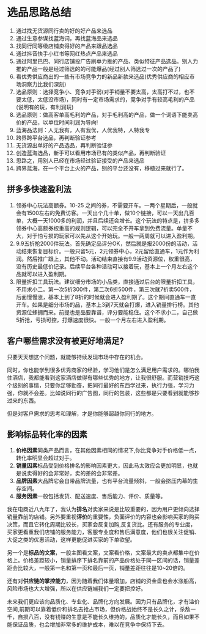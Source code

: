 # 选品思路总结

1. 通过找无货源同行卖的好的好产品来选品
2. 通过生意参谋找蓝海词，再找蓝海品来选品
3. 找同行同等级店铺卖得好的产品来跟品选品
4. 通过抖音快手小红书等网红热点产品来选品
5. 通过阿里巴巴、同行店铺投广告刷单力推的产品、类似特征产品选品。别人力推的产品一般是经过筛选的的可能爆品(经过别人筛选过一次的产品了)
6. 看优秀供应商出的一些有市场竞争力的新品新款来选品(优秀供应商的相应市场洞察力比我们深刻)
7. 选品原则：选择竞争小、竞争对手弱(对手销量不要太高，太高打不过，也不要太低，太低没市场)，同时有一定市场需求的，竞争对手有较高毛利的产品(说明有的玩，有利润玩)
8. 选品原则：做高客单高毛利的产品，对手毛利高的产品，做一个词语下能卖高价的产品，以单位时间利润为导向!
9. 蓝海品法则：人无我有，人有我优，人优我特，人特我专
10. 跨界跨平台选品，再判断验证参考
11. 无货源出单好的产品选品，再判断验证参
12. 创造蓝海选品，新手可以看用市场已有的类似产品，再判断验证
13. 思路之，用别人已经在市场经过验证接受的产品来选品
14. 跨界蓝海，在一个平台上火的产品，别的平台还没有，移植过来就行了。

## 拼多多快速盈利法

1. 领券中心玩法高额券。10-25 之间的券，不需要开车。一两个星期后，一般就会有1500左右的免费访客。一天出个几十单，做10个链接，可以一天出几百单，大概一天1000多的利润，并且后续还会增长。这个玩法的特点是，拼多多领券中心高额券权重高的规则逻辑，可以完全不开车拿到免费流量。单量不大，对于怕亏损的玩家可以先从这个开始玩。一般一两周就可以进入盈利期。
2. 9.9五折抢2000件玩法。首先确定品评分OK，然后就是报2000份的活动，活动结束恢复目标价。一般只留5元，2元领券中心，2元留给直通车，1元作为利润。然后推广跟上，其他不动。活动结束直接有9.9活动资源位，权重很高，没有历史最低价记录。后续平台各种活动可以接着玩，基本上一个月左右这个品就可以进入盈利期。
3. 限量折扣工具玩法。建议细分市场的小品类，直接通过后台的限量折扣工具，不用求小二。第一次5折300件，第二次6折500件，第三次就7折卖500件，后面慢慢涨，基本上到了8折的时候就会进入盈利期了。这个期间直通车一直开车。如果是细分市场的品，基本上3到7天就会打爆，进入销量排行榜。其他资源位蜂拥而来。前提也是品要靠谱，评分要能稳住。这个不求小二，自己做5折抢，亏损可控，打爆速度很快。一般一个月左右进入盈利期。

## 客户哪些需求没有被更好地满足?

只要天天想这个问题，就能够持续发现市场中存在的机会。

同时，你也能学到很多优秀商家的经验，学习他们是怎么满足用户需求的。哪怕我住酒店，我都能看到这家酒店做得有哪些优秀的地方，让我很舒服。而营销技巧这个级别的事情，只要你足够勤奋，把同行最好的东西学过来，执行力强，学习力强，你就不会差。比如说同行的广告图，同行的包装，这些都是只要看到就能够抄过来的东西。

但是对客户需求的思考和理解，才是你能够超越你同行的地方。

## 影响标品转化率的因素

1. **价格因素**同类产品而言，在其他因素相同的情况下,你比竞争对手价格低一点，转化率明显会超过对手。
2. **销量因素**标品受到价格排名的影响因素更大，因此马太效应会更加明显，也就是说卖得好的会非常好，卖的差的会非常差。
3. **品牌因素**大品牌它会自带品牌流量，也有平台流量倾斜，一般会挤压内幕的生存空间。
4. **服务因素**一般包括发货、配送速度、售后能力、评价、质量等。

我在电商近八九年了，我认为**排名**对卖家来说是比较重要的，因为用户更倾向选择销量靠前的店铺。另外要重视**评价**的重要性，负面评价的内容也会影响买家的购买决策，而且它转化周期比较长，买家会反复加购,反复货比。还有服务的专业度，买家更看重我们店铺的服务能力，客服专业度和售后满意度，他们也很关注促销、大促之类的优惠活动，这样更能促进买家的下单欲望。

另一个是**标品的文案**，一般主图看文案，文案看价格，文案最大的卖点都集中在价格上。价格差距较小，销量排序下排名靠前的产品价格处于同一区间的话，销量差距会比较大，一般第一名和第一页和最后一页，销量差距往往是10~20倍的。

还有对**供应链的掌控能力**，因为随着我们体量增加，店铺的资金盘也会水涨船高，风险市场也大大增强，所以在供应链端我们一定要把控好。

未来我们更应该向品质化、专业化、品牌化方向发展。因为只有品牌化，才有溢价空间,前期可以靠着低价和排名去抢占市场，但价格战始终不是长久之计，杀敌一千，自损八百，没有钱赚的生意是不能长久维持的，品质化才能长久，而且如果不能保证品质，也会增加非常多的维护成本，难以在竞争中保持下去。

